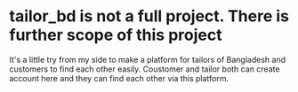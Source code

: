 # tailor_bd is not a full project. There is further scope of this project

It's a little try from my side to make a platform for tailors of Bangladesh and customers to find each other easily. Coustomer and tailor both can create account here and they can find each other via this platform.
